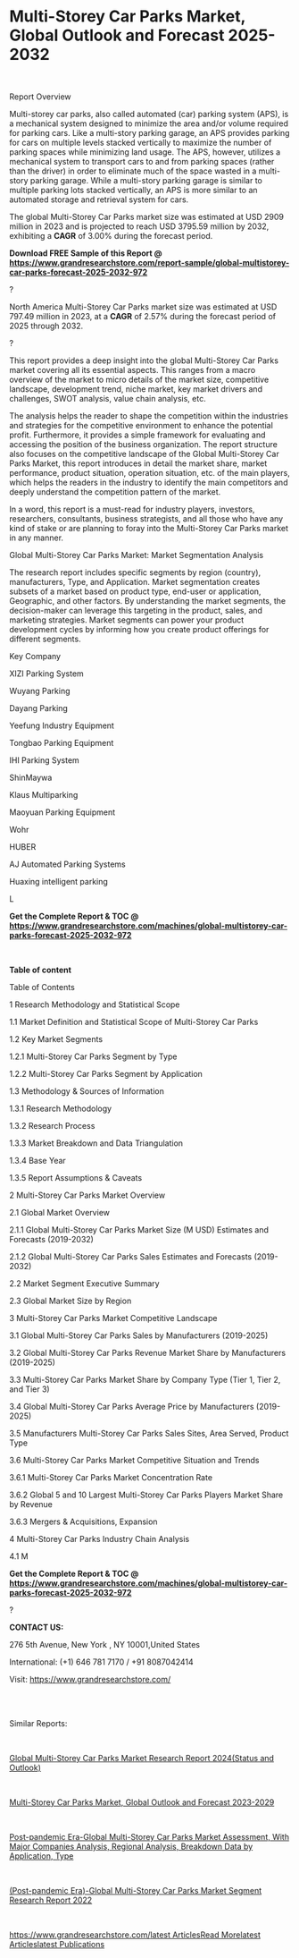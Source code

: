 <h1>Multi-Storey Car Parks Market, Global Outlook and Forecast 2025-2032</h1><br/><p>Report Overview</p>
 
 
 
 <p>Multi-storey car parks, also called automated (car) parking system (APS), is a mechanical system designed to minimize the area and/or volume required for parking cars. Like a multi-story parking garage, an APS provides parking for cars on multiple levels stacked vertically to maximize the number of parking spaces while minimizing land usage. The APS, however, utilizes a mechanical system to transport cars to and from parking spaces (rather than the driver) in order to eliminate much of the space wasted in a multi-story parking garage. While a multi-story parking garage is similar to multiple parking lots stacked vertically, an APS is more similar to an automated storage and retrieval system for cars.</p>
 
 
 
 <p>The global Multi-Storey Car Parks market size was estimated at USD 2909 million in 2023 and is projected to reach USD 3795.59 million by 2032, exhibiting a <strong>CAGR</strong> of 3.00% during the forecast period.</p>
 
 
 
 <div><b>Download FREE Sample of this Report @ <a href="https://www.grandresearchstore.com/report-sample/global-multistorey-car-parks-forecast-2025-2032-972">https://www.grandresearchstore.com/report-sample/global-multistorey-car-parks-forecast-2025-2032-972</a></b></div>
 
 
 
 <p>? </p>
 
 
 
 <p>North America Multi-Storey Car Parks market size was estimated at USD 797.49 million in 2023, at a <strong>CAGR</strong> of 2.57% during the forecast period of 2025 through 2032.</p>
 
 
 
 <p>? </p>
 
 
 
 <p>This report provides a deep insight into the global Multi-Storey Car Parks market covering all its essential aspects. This ranges from a macro overview of the market to micro details of the market size, competitive landscape, development trend, niche market, key market drivers and challenges, SWOT analysis, value chain analysis, etc.</p>
 
 
 
 <p>The analysis helps the reader to shape the competition within the industries and strategies for the competitive environment to enhance the potential profit. Furthermore, it provides a simple framework for evaluating and accessing the position of the business organization. The report structure also focuses on the competitive landscape of the Global Multi-Storey Car Parks Market, this report introduces in detail the market share, market performance, product situation, operation situation, etc. of the main players, which helps the readers in the industry to identify the main competitors and deeply understand the competition pattern of the market.</p>
 
 
 
 <p>In a word, this report is a must-read for industry players, investors, researchers, consultants, business strategists, and all those who have any kind of stake or are planning to foray into the Multi-Storey Car Parks market in any manner.</p>
 
 
 
 <p>Global Multi-Storey Car Parks Market: Market Segmentation Analysis</p>
 
 
 
 <p>The research report includes specific segments by region (country), manufacturers, Type, and Application. Market segmentation creates subsets of a market based on product type, end-user or application, Geographic, and other factors. By understanding the market segments, the decision-maker can leverage this targeting in the product, sales, and marketing strategies. Market segments can power your product development cycles by informing how you create product offerings for different segments.</p>
 
 
 
 <p>Key Company</p>
 
 
 
 <p>XIZI Parking System</p>
 
 
 
 <p>Wuyang Parking</p>
 
 
 
 <p>Dayang Parking</p>
 
 
 
 <p>Yeefung Industry Equipment</p>
 
 
 
 <p>Tongbao Parking Equipment</p>
 
 
 
 <p>IHI Parking System</p>
 
 
 
 <p>ShinMaywa</p>
 
 
 
 <p>Klaus Multiparking</p>
 
 
 
 <p>Maoyuan Parking Equipment</p>
 
 
 
 <p>Wohr</p>
 
 
 
 <p>HUBER</p>
 
 
 
 <p>AJ Automated Parking Systems</p>
 
 
 
 <p>Huaxing intelligent parking</p>
 
 
 
 <p>L</p>
 
 
 
 <div><b>Get the Complete Report & TOC @ <a href="https://www.grandresearchstore.com/machines/global-multistorey-car-parks-forecast-2025-2032-972">https://www.grandresearchstore.com/machines/global-multistorey-car-parks-forecast-2025-2032-972</a></b></div>
 
 
 
 <p><br />
 
 <b>Table of content</b></p>
 
 
 
 <p>Table of Contents<br />
 
 1 Research Methodology and Statistical Scope<br />
 
 1.1 Market Definition and Statistical Scope of Multi-Storey Car Parks<br />
 
 1.2 Key Market Segments<br />
 
 1.2.1 Multi-Storey Car Parks Segment by Type<br />
 
 1.2.2 Multi-Storey Car Parks Segment by Application<br />
 
 1.3 Methodology & Sources of Information<br />
 
 1.3.1 Research Methodology<br />
 
 1.3.2 Research Process<br />
 
 1.3.3 Market Breakdown and Data Triangulation<br />
 
 1.3.4 Base Year<br />
 
 1.3.5 Report Assumptions & Caveats<br />
 
 2 Multi-Storey Car Parks Market Overview<br />
 
 2.1 Global Market Overview<br />
 
 2.1.1 Global Multi-Storey Car Parks Market Size (M USD) Estimates and Forecasts (2019-2032)<br />
 
 2.1.2 Global Multi-Storey Car Parks Sales Estimates and Forecasts (2019-2032)<br />
 
 2.2 Market Segment Executive Summary<br />
 
 2.3 Global Market Size by Region<br />
 
 3 Multi-Storey Car Parks Market Competitive Landscape<br />
 
 3.1 Global Multi-Storey Car Parks Sales by Manufacturers (2019-2025)<br />
 
 3.2 Global Multi-Storey Car Parks Revenue Market Share by Manufacturers (2019-2025)<br />
 
 3.3 Multi-Storey Car Parks Market Share by Company Type (Tier 1, Tier 2, and Tier 3)<br />
 
 3.4 Global Multi-Storey Car Parks Average Price by Manufacturers (2019-2025)<br />
 
 3.5 Manufacturers Multi-Storey Car Parks Sales Sites, Area Served, Product Type<br />
 
 3.6 Multi-Storey Car Parks Market Competitive Situation and Trends<br />
 
 3.6.1 Multi-Storey Car Parks Market Concentration Rate<br />
 
 3.6.2 Global 5 and 10 Largest Multi-Storey Car Parks Players Market Share by Revenue<br />
 
 3.6.3 Mergers & Acquisitions, Expansion<br />
 
 4 Multi-Storey Car Parks Industry Chain Analysis<br />
 
 4.1 M</p>
 
 
 
 <div><b>Get the Complete Report & TOC @ <a href="https://www.grandresearchstore.com/machines/global-multistorey-car-parks-forecast-2025-2032-972">https://www.grandresearchstore.com/machines/global-multistorey-car-parks-forecast-2025-2032-972</a></b></div>
 
 
 
 <p>? </p>
 
 
 
 <p><b>CONTACT US:</b><br />
 
 276 5th Avenue, New York , NY 10001,United States<br />
 
 International: (+1) 646 781 7170 / +91 8087042414<br />
 
 Visit: <a href="https://www.grandresearchstore.com/">https://www.grandresearchstore.com/</a><br />
 
 <br />
 
 <br />
 
 Similar Reports:<br />
 
 <br />
 
 <a href="https://www.grandresearchstore.com/machines/global-multistorey-car-parks-2024-46">Global Multi-Storey Car Parks Market Research Report 2024(Status and Outlook)</a><br />
 
 <br />
 
 <a href="https://www.grandresearchstore.com/automotive-and-transportation/global-multistorey-car-parks-forecast-2023-2029-368">Multi-Storey Car Parks Market, Global Outlook and Forecast 2023-2029</a><br />
 
 <br />
 
 <a href="https://www.grandresearchstore.com/automotive-and-transportation/global-regional-postpemic-era-multistorey-car-parks-495">Post-pandemic Era-Global Multi-Storey Car Parks Market Assessment, With Major Companies Analysis, Regional Analysis, Breakdown Data by Application, Type</a><br />
 
 <br />
 
 <a href="https://www.grandresearchstore.com/automotive-and-transportation/global-multistorey-car-parks-2022-733">(Post-pandemic Era)-Global Multi-Storey Car Parks Market Segment Research Report 2022</a><br />
 
 <br />
 
 <a href="https://gyeongbokgung.com">https://www.grandresearchstore.com/</a><a href="https://hallyeomaritime.com">latest Articles</a><a href="https://jingwansa.com">Read More</a><a href="https://nguoiviet.jp/">latest Articles</a><a href="https://www.intelmarketresearch.com/">latest Publications</a></p>